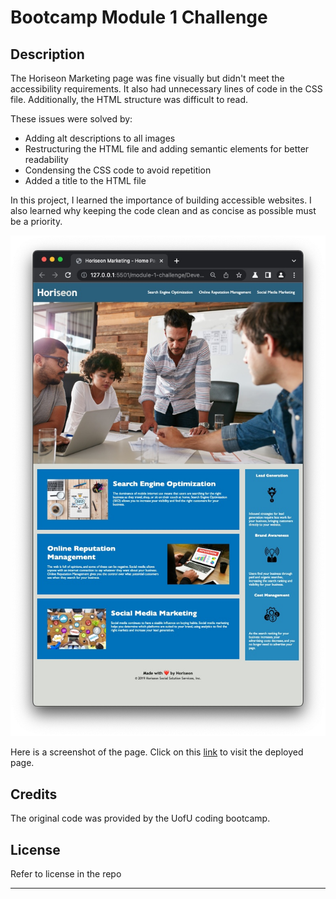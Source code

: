 # Bootcamp Module 1 Challenge

## Description

The Horiseon Marketing page was fine visually but didn't meet the accessibility requirements. It also had unnecessary lines of code in the CSS file. Additionally, the HTML structure was difficult to read. 

These issues were solved by:

- Adding alt descriptions to all images
- Restructuring the HTML file and adding semantic elements for better readability
- Condensing the CSS code to avoid repetition 
- Added a title to the HTML file

In this project, I learned the importance of building accessible websites. I also learned why keeping the code clean and as concise as possible must be a priority. 

![Screenshot](./Assets/page-screenshot.jpeg)

Here is a screenshot of the page. 
Click on this [link](https://evermuniz.github.io/module-1-challenge/) to visit the deployed page.

## Credits

The original code was provided by the UofU coding bootcamp. 

## License

Refer to license in the repo

---
